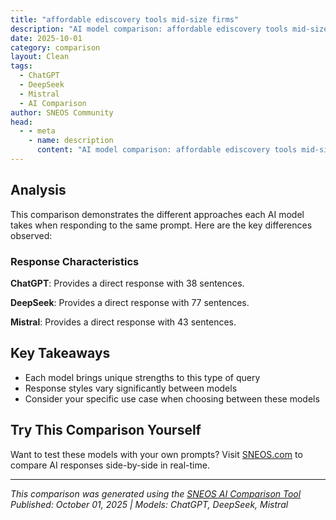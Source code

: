 ```yaml
---
title: "affordable ediscovery tools mid-size firms"
description: "AI model comparison: affordable ediscovery tools mid-size firms..."
date: 2025-10-01
category: comparison
layout: Clean
tags:
  - ChatGPT
  - DeepSeek
  - Mistral
  - AI Comparison
author: SNEOS Community
head:
  - - meta
    - name: description
      content: "AI model comparison: affordable ediscovery tools mid-size firms..."
---
```


<ChatComparison
  title="affordable ediscovery tools mid-size firms"
  prompt="affordable ediscovery tools mid-size firms"
  :responses='{
    "ChatGPT": "For mid-size firms seeking affordable eDiscovery tools, there are several options that balance cost, functionality, and ease of use. Here are some affordable eDiscovery solutions suitable for mid-size businesses:\n\n1. **Logikcull**\n   - Cloud-based platform.\n   - Simple pricing with pay-as-you-go options.\n   - Automated upload, processing, and search.\n   - Suitable for data review, compliance, and investigations.\n   - Intuitive interface for legal teams without extensive technical expertise.\n\n2. **Everlaw**\n   - Built for mid-size to large firms but offers scalable pricing.\n   - Integrates review, analysis, and case building.\n   - User-friendly interface with powerful search and analytics.\n   - Cloud-based with flexible storage options.\n\n3. **DISCO**\n   - Cloud-based eDiscovery platform with a focus on ease of use.\n   - Offers transparent pricing for mid-market firms.\n   - Advanced search, review, and collaboration features.\n   - Scalability as firm needs grow.\n\n4. **Zapproved**\n   - Designed for legal hold, data collection, and early case assessment.\n   - Affordable for mid-size firms focusing on compliance and litigation readiness.\n   - Cloud-hosted with simple workflows.\n\n5. **RelativityOne (Relativity\u2019s cloud offering)**\n   - Known for enterprise features but offers packages for mid-size budgets.\n   - Highly customizable and powerful analytics.\n   - Could be more expensive but offers flexible licensing.\n\n6. **Nextpoint**\n   - Cloud eDiscovery, document review, and case management.\n   - Pricing designed for smaller and mid-size firms.\n   - Features include data processing, review, and production.\n\n7. **Casepoint**\n   - Offers affordable pricing tiers.\n   - Cloud-based with AI-enabled analytics.\n   - Suitable for firms needing full eDiscovery lifecycle support.\n\n**Tips:**\n- Many tools offer free trials or demo versions\u2014take advantage to test usability and fit.\n- Consider total cost including data storage, processing fees, and user licenses.\n- Look for vendors offering scalable pricing as your data needs grow.\n- Cloud-based solutions generally reduce IT overhead.\n\nIf you want, I can provide more detailed pricing info or help with comparisons based on your firm\u2019s specific needs and data volumes.",
    "DeepSeek": "Of course. This is a classic challenge for mid-size firms: you need the power and defensibility of eDiscovery tools without the enterprise-level price tag of Relativity or Disco.\n\nThe good news is that the market has responded with excellent, affordable options that are perfect for the case volumes and budgets of mid-size firms.\n\nHere\u2019s a breakdown of affordable eDiscovery tools, categorized by their strengths, to help you find the right fit.\n\n### Key Considerations for a Mid-Size Firm\n*   **Pricing Model:** Look for transparent, per-GB or flat-fee project pricing. Avoid per-user fees that skyrocket with a larger team.\n*   **Ease of Use:** Your team may not have dedicated eDiscovery specialists. An intuitive interface is crucial.\n*   **Core Features:** Must-haves include robust processing, strong search/filtering, tagging, and reliable production capabilities.\n*   **Scalability:** The tool should handle your typical cases efficiently but also have the capacity for the occasional larger matter.\n\n---\n\n### Top Affordable eDiscovery Tool Recommendations\n\nHere are some of the most respected and cost-effective platforms in the market.\n\n#### 1. Gold Standard for Balance: **Logikcull**\nLogikcull is often the top recommendation for firms seeking an all-in-one solution that is both powerful and incredibly easy to use.\n\n*   **Best For:** Firms that want a \u0022set it and forget it\u0022 experience with minimal training required.\n*   **Pricing Model:** Primarily **per-project** or **subscription-based**. You know the cost upfront, which is great for budgeting. No hidden fees for users.\n*   **Strengths:**\n    *   **Extremely User-Friendly:** Arguably the simplest UI in the industry. Drag-and-drop upload, automatic processing, and intuitive search.\n    *   **All-in-One Platform:** Processing, review, and production happen in a single environment.\n    *   **Speed:** Known for rapid processing and indexing, allowing you to start reviewing data very quickly.\n    *   **Transparent Pricing:** You get a clear quote for your project.\n*   **Potential Considerations:** While pricing is transparent, for very high-volume, ongoing matters, a subscription might be needed.\n\n#### 2. The Cost-Effective Powerhouse: **Everlaw**\nEverlaw competes directly with high-end tools but at a more accessible price point. It focuses on a modern, collaborative experience.\n\n*   **Best For:** Firms that do a lot of internal collaboration and want a feature set that rivals enterprise tools.\n*   **Pricing Model:** Typically **subscription-based** or **per-case**. More flexible than traditional enterprise models.\n*   **Strengths:**\n    *   **Superior Collaboration:** Excellent features for real-time teamwork, notes, and shared work product.\n    *   **Powerful Analytics:** Strong predictive coding (Technology-Assisted Review) and data visualization tools.\n    *   **Intuitive Design:** Clean, modern interface that reduces the learning curve.\n    *   **StoryBuilder:** A unique feature that helps you build timelines and narratives from your documents.\n*   **Potential Considerations:** Can be slightly more complex than Logikcull, but also more feature-rich.\n\n#### 3. The Flexible \u0026 Transparent Option: **ZDiscovery** (from Zapproved)\nZDiscovery is built for corporate legal teams, which makes it a great fit for law firms that appreciate predictability and control.\n\n*   **Best For:** Firms that want predictable, scalable pricing and need to manage a docket of multiple, simultaneous matters.\n*   **Pricing Model:** **Annual Subscription** with unlimited users, matters, and data processing. You only pay for data you store. This is *highly predictable* for budgeting.\n*   **Strengths:**\n    *   **Budget Predictability:** The subscription model eliminates surprise costs. You control your spend based on storage.\n    *   **Unlimited Users \u0026 Matters:** Great for firms where multiple attorneys need access across different cases.\n    *   **Early Case Assessment (ECA):** Excellent tools for quickly culling down data before a full, costly review.\n*   **Potential Considerations:** It\u0027s a subscription, so you need to commit to an annual plan to get the best value.\n\n#### 4. The Veteran Value Player: **Lexbe eDiscovery Platform**\nLexbe has been around for a long time and is known for its no-frills, powerful platform at a very competitive price.\n\n*   **Best For:** Firms that are more cost-sensitive and may have someone slightly more technical on staff (e.g., a paralegal) to manage the process.\n*   **Pricing Model:** **Per-GB** pricing for processing and storage. Very straightforward and often lower cost than competitors.\n*   **Strengths:**\n    *   **Cost-Effective:** Often the lowest total cost for processing and review.\n    *   **Comprehensive Feature Set:** Includes all the essential tools for processing, review, and production.\n    *   **Desktop \u0026 Cloud Options:** Offers flexibility in deployment.\n*   **Potential Considerations:** The user interface is functional but less modern and intuitive than Logikcull or Everlaw.\n\n---\n\n### Comparison Table at a Glance\n\n| Tool | Best For | Pricing Model | Key Strength |\n| :--- | :--- | :--- | :--- |\n| **Logikcull** | Ease of Use \u0026 Speed | Project-based or Subscription | \u0022Set it and forget it\u0022 simplicity |\n| **Everlaw** | Collaboration \u0026 Power | Subscription | Features that rival top-tier tools |\n| **ZDiscovery** | Budget Predictability | Subscription (Unlimited Users) | Fixed cost, scalable for many matters |\n| **Lexbe** | Lowest Cost | Per-GB | Powerful features at a very low price |\n\n### Honorable Mentions \u0026 Specialized Tools\n\n*   **CloudNine:** A well-established, affordable platform that is particularly strong in the litigation support professional community. Offers both per-GB and flat-fee options.\n*   **CasePoint:** A robust and secure platform that is gaining traction with mid-size firms for its comprehensive features and competitive pricing.\n*   **Reviewbox:** A simpler, more affordable tool that integrates directly with your existing cloud storage (like Dropbox). Good for very straightforward matters.\n\n### Actionable Advice for Your Firm\n\n1.  **Define Your \u0022Typical Case\u0022:** What\u0027s the average data volume? How many reviewers? This will be your benchmark.\n2.  **Get Demos:** **This is non-negotiable.** Contact all the platforms that interest you. Have your typical case scenario ready and ask them to walk you through it.\n3.  **Ask for a Pilot Project:** Many vendors will let you run a small, actual case through their system for free or at a steep discount. This is the best way to test ease of use.\n4.  **Clarify All Costs:** Ask about onboarding fees, training costs, support costs, and data export fees. Get the *total* cost of ownership.\n\n**Final Recommendation:** For most mid-size firms looking for the best balance of affordability, power, and ease of use, **start your search with Logikcull and Everlaw.** They represent the modern standard for cloud-based eDiscovery that doesn\u0027t break the bank.",
    "Mistral": "For mid-size firms looking for affordable eDiscovery tools, there are several options that balance cost-effectiveness with robust functionality. Here are some recommendations:\n\n1. **Logikcull**:\n   - **Features**: Automated processing, search, tagging, and production.\n   - **Benefits**: User-friendly interface, scalable, and offers a pay-as-you-go pricing model.\n   - **Cost**: Competitive pricing with no long-term contracts.\n\n2. **Everlaw**:\n   - **Features**: Advanced search, predictive coding, and collaboration tools.\n   - **Benefits**: Intuitive design, strong customer support, and flexible pricing.\n   - **Cost**: Offers a range of pricing plans to suit different needs.\n\n3. **RelativityOne**:\n   - **Features**: Comprehensive eDiscovery platform with advanced analytics and machine learning.\n   - **Benefits**: Highly customizable, strong security features, and scalable.\n   - **Cost**: Can be more expensive but offers a range of pricing options.\n\n4. **ZyLAB ONE**:\n   - **Features**: End-to-end eDiscovery, including data processing, review, and production.\n   - **Benefits**: Easy to use, strong analytics capabilities, and flexible deployment options.\n   - **Cost**: Competitive pricing with various subscription models.\n\n5. **Casepoint**:\n   - **Features**: Full-featured eDiscovery platform with AI-driven analytics.\n   - **Benefits**: User-friendly, strong customer support, and scalable.\n   - **Cost**: Offers a range of pricing plans to suit different budgets.\n\n6. **DISCO**:\n   - **Features**: Cloud-based eDiscovery with advanced search and analytics.\n   - **Benefits**: Easy to use, strong customer support, and flexible pricing.\n   - **Cost**: Competitive pricing with various subscription models.\n\n7. **iCONECT**:\n   - **Features**: Comprehensive eDiscovery platform with advanced search and analytics.\n   - **Benefits**: User-friendly, strong customer support, and scalable.\n   - **Cost**: Offers a range of pricing plans to suit different needs.\n\n8. **Nextpoint**:\n   - **Features**: Cloud-based eDiscovery with advanced search and analytics.\n   - **Benefits**: Easy to use, strong customer support, and flexible pricing.\n   - **Cost**: Competitive pricing with various subscription models.\n\n9. **CloudNine**:\n   - **Features**: Full-featured eDiscovery platform with advanced search and analytics.\n   - **Benefits**: User-friendly, strong customer support, and scalable.\n   - **Cost**: Offers a range of pricing plans to suit different budgets.\n\n10. **VenioOne**:\n    - **Features**: End-to-end eDiscovery, including data processing, review, and production.\n    - **Benefits**: Easy to use, strong analytics capabilities, and flexible deployment options.\n    - **Cost**: Competitive pricing with various subscription models.\n\nWhen selecting an eDiscovery tool, consider factors such as ease of use, scalability, customer support, and the specific needs of your firm. Many of these tools offer free trials or demos, which can be a great way to evaluate their suitability for your firm\u0027s requirements."
  }'
  published-date="21:30"
/>

## Analysis

This comparison demonstrates the different approaches each AI model takes when responding to the same prompt. Here are the key differences observed:

### Response Characteristics

**ChatGPT**: Provides a direct response with 38 sentences. 

**DeepSeek**: Provides a direct response with 77 sentences. 

**Mistral**: Provides a direct response with 43 sentences. 

## Key Takeaways

- Each model brings unique strengths to this type of query
- Response styles vary significantly between models
- Consider your specific use case when choosing between these models

## Try This Comparison Yourself

Want to test these models with your own prompts? Visit [SNEOS.com](https://sneos.com) to compare AI responses side-by-side in real-time.

---

*This comparison was generated using the [SNEOS AI Comparison Tool](https://sneos.com)*
*Published: October 01, 2025 | Models: ChatGPT, DeepSeek, Mistral*
